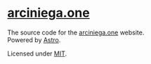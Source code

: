 # [arciniega.one](arciniega.one)
The source code for the [arciniega.one](arciniega.one) website.  
Powered by [Astro](https://astro.build).

Licensed under [MIT](https://github.com/solelychloe/arciniega.one/blob/main/LICENSE).